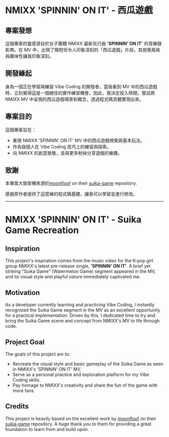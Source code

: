 # NMIXX 'SPINNIN' ON IT' - 西瓜遊戲

## 專案發想

這個專案的靈感源自於女子團體 NMIXX 最新先行曲 **'SPINNIN' ON IT'** 的音樂錄影帶。在 MV 中，出現了簡短但令人印象深刻的「西瓜遊戲」片段，其視覺風格與趣味性讓我印象深刻。

## 開發緣起

身為一個正在學習與練習 Vibe Coding 的開發者，當我看到 MV 中的西瓜遊戲時，立刻覺得這是一個絕佳的實作練習機會。因此，我決定投入時間，嘗試將 NMIXX MV 中呈現的西瓜遊戲場景和概念，透過程式碼具體實現出來。

## 專案目的

這個專案旨在：
* 重現 NMIXX 'SPINNIN' ON IT' MV 中的西瓜遊戲視覺與基本玩法。
* 作為我個人在 Vibe Coding 技巧上的練習與探索。
* 向 NMIXX 的創意致敬，並與更多粉絲分享遊戲的樂趣。

## 致謝

本專案大致架構來源於[moonfloof](https://github.com/moonfloof) on their [suika-game](https://github.com/moonfloof/suika-game) repository.

感謝原作者提供了這麼棒的程式碼基礎，讓我可以學習並進行修改。

---

# NMIXX 'SPINNIN' ON IT' - Suika Game Recreation

## Inspiration

This project's inspiration comes from the music video for the K-pop girl group NMIXX's latest pre-release single, **'SPINNIN' ON IT'**. A brief yet striking "Suika Game" (Watermelon Game) segment appeared in the MV, and its visual style and playful nature immediately captivated me.

## Motivation

As a developer currently learning and practicing Vibe Coding, I instantly recognized the Suika Game segment in the MV as an excellent opportunity for a practical implementation. Driven by this, I dedicated time to try and bring the Suika Game scene and concept from NMIXX's MV to life through code.

## Project Goal

The goals of this project are to:
* Recreate the visual style and basic gameplay of the Suika Game as seen in NMIXX's 'SPINNIN' ON IT' MV.
* Serve as a personal practice and exploration platform for my Vibe Coding skills.
* Pay homage to NMIXX's creativity and share the fun of the game with more fans.

## Credits

This project is heavily based on the excellent work by [moonfloof](https://github.com/moonfloof) on their [suika-game](https://github.com/moonfloof/suika-game) repository. A huge thank you to them for providing a great foundation to learn from and build upon.